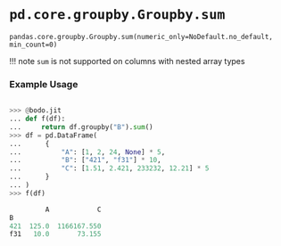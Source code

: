 # `pd.core.groupby.Groupby.sum`

`pandas.core.groupby.Groupby.sum(numeric_only=NoDefault.no_default, min_count=0)`


!!! note
    `sum` is not supported on columns with nested array types

### Example Usage

```py

>>> @bodo.jit
... def f(df):
...     return df.groupby("B").sum()
>>> df = pd.DataFrame(
...      {
...          "A": [1, 2, 24, None] * 5,
...          "B": ["421", "f31"] * 10,
...          "C": [1.51, 2.421, 233232, 12.21] * 5
...      }
... )
>>> f(df)

         A            C
B
421  125.0  1166167.550
f31   10.0       73.155
```


